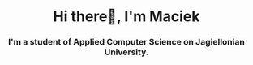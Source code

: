 <h1 align="center">Hi there👋, I'm Maciek</h1>
<h3 align="center">I'm a student of Applied Computer Science on Jagiellonian University.</h3>
